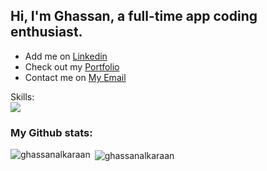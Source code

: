 <h2 align="left">Hi, I'm Ghassan, a full-time app coding enthusiast.</h1>

- Add me on [Linkedin](https://www.linkedin.com/in/ghassan-alkaraan)
- Check out my [Portfolio](https://ghassan.tech)
- Contact me on [My Email](mailto:ghass.karaan@gmail.com)

Skills:<br>
<a href="https://skillicons.dev">
  <img src="https://skillicons.dev/icons?i=flutter,dart,vue,js,html,css,nodejs,postgres,mysql,mongodb,vscode,postman" />
</a>

<h3 align="left">My Github stats:</h3>
<p><img align="left" src="https://github-readme-stats.vercel.app/api/top-langs?langs_count=2&username=ghassanalkaraan&show_icons=true&title_color=3382ed&text_color=ffffff&icon_color=0891b2&bg_color=171717&hide_border=true&locale=en&layout=compact" alt="ghassanalkaraan" /></p>

<p>&nbsp;<img align="center" src="https://github-readme-stats.vercel.app/api?hide_title=true&username=ghassanalkaraan&hide=issues,contribs&title_color=3382ed&text_color=ffffff&icon_color=0891b2&bg_color=171717&hide_border=true&count_private=true&langs_count=4&show_icons=true&locale=en" alt="ghassanalkaraan" /></p>
<br>
